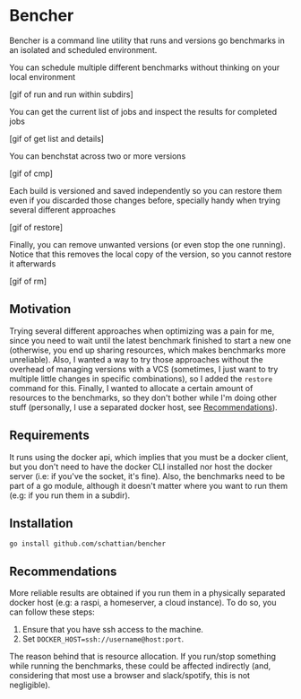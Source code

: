 # Bencher

Bencher is a command line utility that runs and versions go benchmarks in an isolated and scheduled environment.

You can schedule multiple different benchmarks without thinking on your local environment

[gif of run and run within subdirs]


You can get the current list of jobs and inspect the results for completed jobs 

[gif of get list and details]


You can benchstat across two or more versions

[gif of cmp]


Each build is versioned and saved independently so you can restore them even if you discarded those changes before, specially handy when trying several different approaches

[gif of restore]


Finally, you can remove unwanted versions (or even stop the one running). Notice that this removes the local copy of the version, so you cannot restore it afterwards

[gif of rm]


## Motivation

Trying several different approaches when optimizing was a pain for me, since you need to wait until the latest benchmark finished to start a new one (otherwise, you end up sharing resources, which makes benchmarks more unreliable).
Also, I wanted a way to try those approaches without the overhead of managing versions with a VCS (sometimes, I just want to try multiple little changes in specific combinations), so I added the `restore` command for this.
Finally, I wanted to allocate a certain amount of resources to the benchmarks, so they don't bother while I'm doing other stuff (personally, I use a separated docker host, see [Recommendations](#recommendations)).

## Requirements

It runs using the docker api, which implies that you must be a docker client, but you don't need to have the docker CLI installed nor host the docker server (i.e: if you've the socket, it's fine).
Also, the benchmarks need to be part of a go module, although it doesn't matter where you want to run them (e.g: if you run them in a subdir).

## Installation

```
go install github.com/schattian/bencher
```
## Recommendations

More reliable results are obtained if you run them in a physically separated docker host (e.g: a raspi, a homeserver, a cloud instance).
To do so, you can follow these steps:

1. Ensure that you have ssh access to the machine.
2. Set `DOCKER_HOST=ssh://username@host:port`.

The reason behind that is resource allocation. If you run/stop something while running the benchmarks, these could be affected indirectly (and, considering that most 
use a browser and slack/spotify, this is not negligible).
